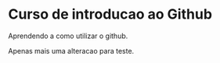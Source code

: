 # Curso de introducao ao Github

Aprendendo a como utilizar o github.

Apenas mais uma alteracao para teste.
